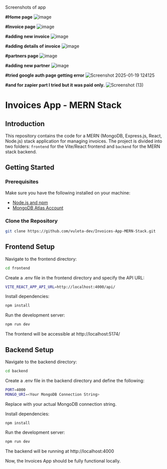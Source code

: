 Screenshots of app


**#Home page**
![image](https://github.com/user-attachments/assets/c563083b-faf2-4a53-995b-4d41921ac1fb)

**#Invoice page**
![image](https://github.com/user-attachments/assets/89daf4c6-fb4e-4e14-b5a6-05a219134899)

**#adding new invoice**
![image](https://github.com/user-attachments/assets/80f1f2ac-7d58-4da8-8d0c-33ca0e33086d)

**#adding details of invoice**
![image](https://github.com/user-attachments/assets/1ac4332c-e308-455f-a919-d38506ec53cc)

**#partners page**
![image](https://github.com/user-attachments/assets/418ecaaa-9f70-4d55-a90a-216181e9ab94)

**#adding new partner**
![image](https://github.com/user-attachments/assets/25ba512f-452e-45d6-b3f9-0bdc70a8b4b8)


**#tried google auth page getting error**
![Screenshot 2025-01-19 124125](https://github.com/user-attachments/assets/cb8a0d4c-6838-451d-bc7f-09e23e2d4a3e)


**#and for zapier part I tried but it was paid only.**
![Screenshot (13)](https://github.com/user-attachments/assets/15f104a6-5f31-4377-8abe-6e32816850af)



# Invoices App - MERN Stack

## Introduction

This repository contains the code for a MERN (MongoDB, Express.js, React, Node.js) stack application for managing invoices. The project is divided into two folders: `frontend` for the Vite/React frontend and `backend` for the MERN stack backend.

## Getting Started

### Prerequisites

Make sure you have the following installed on your machine:

- [Node.js and npm](https://nodejs.org/)
- [MongoDB Atlas Account](https://www.mongodb.com/)

### Clone the Repository

```bash
git clone https://github.com/vuleta-dev/Invoices-App-MERN-Stack.git
```


## Frontend Setup


Navigate to the frontend directory:

```bash
cd frontend
```

Create a .env file in the frontend directory and specify the API URL:

```bash
VITE_REACT_APP_API_URL=http://localhost:4000/api/
```

Install dependencies:

```bash
npm install
```

Run the development server:

```bash
npm run dev
```

The frontend will be accessible at http://localhost:5174/

## Backend Setup

Navigate to the backend directory:

```bash
cd backend
```

Create a .env file in the backend directory and define the following:
```bash
PORT=4000
MONGO_URI=<Your MongoDB Connection String>
```

Replace <Your MongoDB Connection String> with your actual MongoDB connection string.

Install dependencies:
```bash
npm install
```

Run the development server:

```bash
npm run dev
```

The backend will be running at http://localhost:4000

Now, the Invoices App should be fully functional locally.

